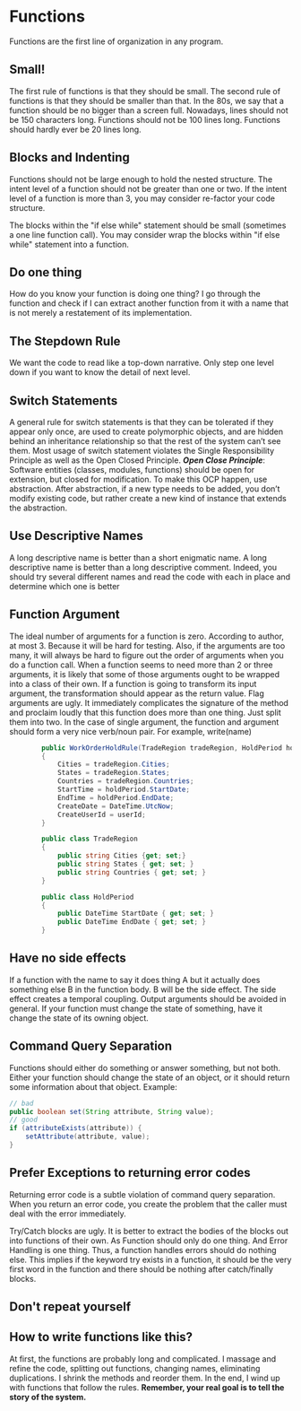# Functions
Functions are the first line of organization in any program.

## Small!
The first rule of functions is that they should be small. The second rule of functions is that they should be smaller than that.
In the 80s, we say that a function should be no bigger than a screen full.
Nowadays, lines should not be 150 characters long. Functions should not be 100 lines long. Functions should hardly ever be 20 lines long.

## Blocks and Indenting
Functions should not be large enough to hold the nested structure. The intent level of a function should not be greater than one or two. If the intent level of a function is more than 3, you may consider re-factor your code structure.

The blocks within the "if else while" statement should be small (sometimes a one line function call). You may consider wrap the blocks within "if else while" statement into a function. 

## Do one thing
How do you know your function is doing one thing?
I go through the function and check if I can extract another function from it with a name that is not merely a restatement of its implementation.

## The Stepdown Rule
We want the code to read like a top-down narrative. Only step one level down if you want to know the detail of next level.

## Switch Statements
A general rule for switch statements is that they can be tolerated if they appear only once, are used to create polymorphic objects, and are hidden behind an inheritance relationship so that the rest of the system can’t see them.
Most usage of switch statement violates the Single Responsibility Principle as well as the Open Closed Principle.
**_Open Close Principle_**: Software entities (classes, modules, functions) should be open for extension, but closed for modification.
To make this OCP happen, use abstraction. After abstraction, if a new type needs to be added, you don’t modify existing code, but rather create a new kind of instance that extends the abstraction.

## Use Descriptive Names
A long descriptive name is better than a short enigmatic name.
A long descriptive name is better than a long descriptive comment.
Indeed, you should try several different names and read the code with each in place and determine which one is better

## Function Argument
The ideal number of arguments for a function is zero. According to author, at most 3. Because it will be hard for testing. Also, if the arguments are too many, it will always be hard to figure out the order of arguments when you do a function call.
When a function seems to need more than 2 or three arguments, it is likely that some of those arguments ought to be wrapped into a class of their own.
If a function is going to transform its input argument, the transformation should appear as the return value.
Flag arguments are ugly. It immediately complicates the signature of the method and proclaim loudly that this function does more than one thing. Just split them into two.
In the case of single argument, the function and argument should form a very nice verb/noun pair. For example, write(name)
```c#
        public WorkOrderHoldRule(TradeRegion tradeRegion, HoldPeriod holdPeriod, int userId)
        {
            Cities = tradeRegion.Cities;
            States = tradeRegion.States;
            Countries = tradeRegion.Countries;
            StartTime = holdPeriod.StartDate;
            EndTime = holdPeriod.EndDate;
            CreateDate = DateTime.UtcNow;
            CreateUserId = userId;
        }

        public class TradeRegion
        {
        	public string Cities {get; set;}
            public string States { get; set; }
            public string Countries { get; set; }
        }

        public class HoldPeriod
        {
            public DateTime StartDate { get; set; }
            public DateTime EndDate { get; set; }
        }
```
## Have no side effects
If a function with the name to say it does thing A but it actually does something else B in the function body. B will be the side effect. The side effect creates a temporal coupling.
Output arguments should be avoided in general. If your function must change the state of something, have it change the state of its owning object.

## Command Query Separation
Functions should either do something or answer something, but not both. Either your function should change the state of an object, or it should return some information about that object.
Example:
```java
// bad
public boolean set(String attribute, String value);
// good
if (attributeExists(attribute)) {
	setAttribute(attribute, value);
}
```
## Prefer Exceptions to returning error codes
Returning error code is a subtle violation of command query separation. When you return an error code, you create the problem that the caller must deal with the error immediately.

Try/Catch blocks are ugly. It is better to extract the bodies of the blocks out into functions of their own. As Function should only do one thing. And Error Handling is one thing. Thus, a function handles errors should do nothing else. This implies if the keyword try exists in a function, it should be the very first word in the function and there should be nothing after catch/finally blocks.

## Don't repeat yourself
## How to write functions like this?
At first, the functions are probably long and complicated.
I massage and refine the code, splitting out functions, changing names, eliminating duplications. I shrink the methods and reorder them. 
In the end, I wind up with functions that follow the rules.
**Remember, your real goal is to tell the story of the system.**
